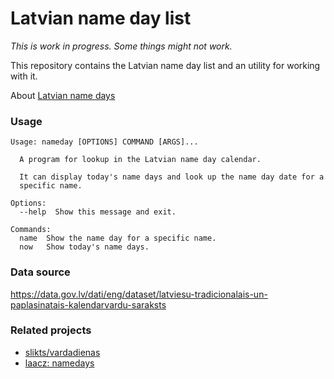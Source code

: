 # Latvian name day list

*This is work in progress. Some things might not work.*

This repository contains the Latvian name day list and an utility for working with it.

About [Latvian name days](https://en.wikipedia.org/wiki/Name_day#Latvia)

### Usage

```
Usage: nameday [OPTIONS] COMMAND [ARGS]...

  A program for lookup in the Latvian name day calendar.

  It can display today's name days and look up the name day date for a
  specific name.

Options:
  --help  Show this message and exit.

Commands:
  name  Show the name day for a specific name.
  now   Show today's name days.
```

### Data source

https://data.gov.lv/dati/eng/dataset/latviesu-tradicionalais-un-paplasinatais-kalendarvardu-saraksts

### Related projects

- [slikts/vardadienas](https://github.com/slikts/vardadienas)
- [laacz: namedays](https://gist.github.com/laacz/5cccb056a533dffb2165)
